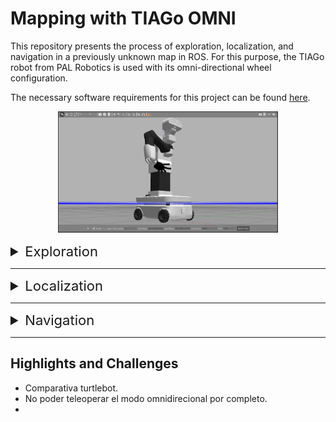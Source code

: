 # Mapping with TIAGo OMNI

This repository presents the process of exploration, localization, and navigation in a previously unknown map in ROS. For this purpose, the TIAGo robot from PAL Robotics is used with its omni-directional wheel configuration.

The necessary software requirements for this project can be found [here](https://github.com/crisarenas/Mapping-TIAGo/blob/main/Software_Requirements.md).


<p align="center">
<img src="Images/Tiago_omni.jpg" alt="TIAGo Robot" width="70%">
</p>






<details>
<summary style="font-size: 22px;">Exploration</summary>
The goal of exploration is to contruct a complete map of the environment.

Exploring an unknown environment requires mapping and modeling the environment, and at the same time localizing the robot within it. This process implies using SLAM techniques (Simultaneous Localization and Mapping) along with exploration and planning algorithms. 

The sensors that TIAGo uses to scan the environment are **two LIDARs (SICK TiM561)**, and the ROS package used for this is known as GMapping. GMapping updates the map in real-time as the sensors collect data.

First, open a terminal and navigate to the TIAGo workspace. Then, run the following command to add the packages in the TIAGo project to the ROS system's package path. The command should be executed every time a new terminal window is opened within the workspace. 

```
source ./devel/setup.bash
```

To launch the Gazebo TIAGo simulation with the omni base configuration, run the following command in a terminal. This launch file will open RViz to visualize the mapping process, remove the robot's arm and end effector (which are not necessary for this project), and load the kitchen world in Gazebo.

```
roslaunch tiago_2dnav_gazebo tiago_mapping.launch public_sim:=true base_type:=omni_base arm:=false end_effector:=false world:=pal_kitchen
```

Then, in a separate terminal, run the following command to control the robot using the keyboard arrows. Unfortunately, despite having a holonomic robot, the control is limited to rotating the base on itself and moving forward and backward.

```
rosrun key_teleop key_teleop.py
```

Now, explore the world until a precise map of it is constructed. The mapping process on Gazebo (real state) can be seen on the right, and the mapping process in RViz (robot state) can be seen on the left:

<p align="center">
<img src="Images/mapping.gif" width="80%">
</p>


Once the map has been fully explored, save it by running the command below. In this case, I have chosen to name the map "tiago_kitchen". The map will be saved in the path: "/home/user/.pal/tiago_maps/tiago_kitchen".

```
rosservice call /pal_map_manager/save_map "directory: 'tiago_kitchen'"
```

Now, all terminals can be stopped. The resulting map is shown below.
<p align="center">
<img src="Images/tiago_kitchen/kitchen_map.png" width="40%">
</p>
</details>




_____________
<details>
<summary style="font-size: 22px;">Localization</summary>

The kitchen map is already built. The following command opens the kitchen world in Gazebo, the created map in RViz, and places the robot in a random position in the environment. Then, AMCL localization is used to estimate the real position of the robot.


```
roslaunch tiago_2dnav_gazebo tiago_navigation.launch public_sim:=true lost:=true world:=pal_kitchen base_type:=omni_base arm:=false end_effector:=false map:=$HOME/.pal/tiago_maps/configurations/tiago_kitchen
```


To localize the robot, run the following command:


```
rosservice call /global_localization "{}"
```



As shown in the image below, the robot is lost in the map, which means that RViz and Gazebo do not correspond. This is where AMCL comes into play, a probabilistic localization system that uses a particle filter to estimate the pose of a robot in a known environment. The blue lines in RViz are the points measured by the LIDAR.
The red arrows are the particles that represent possible poses of the robot. As we move, we will use odometry and LIDAR information to converge the particle filter on the position of the highest probability.



<p align="center">
<img src="Images/initial_configuration.jpg" width="70%">
</p>

Now, help the particle filter to converge by moving the robot using teleoperation.
```
rosrun key_teleop key_teleop.py
```

Once the robot is localized, it's necessary to clear the previous costmaps as they may contain incorrect data used for route planning. By deleting the old costmaps, the robot can generate new ones based on its current position and detected obstacles, resulting in a more accurate and reliable route planning. To clear the costmaps, use the following command:

```
rosservice call /move_base/clear_costmaps "{}"
```

The localization process is shown in the following image

<p align="center">
<img src="Images/localization.gif" width="80%">
</p>

</details>





___
<details>
<summary style="font-size: 22px;">Navigation</summary>
Kill the teleoperation node and use the 2D Nav Goal tool in RViz to indicate the final position and orientation of the robot. A global planner will then compute a path for the robot to follow.


<p align="center">
<img src="Images/navigation.gif" width="70%">
</p>

</details>




____

## Highlights and Challenges
* Comparativa turtlebot.
* No poder teleoperar el modo omnidirecional por completo.
* 